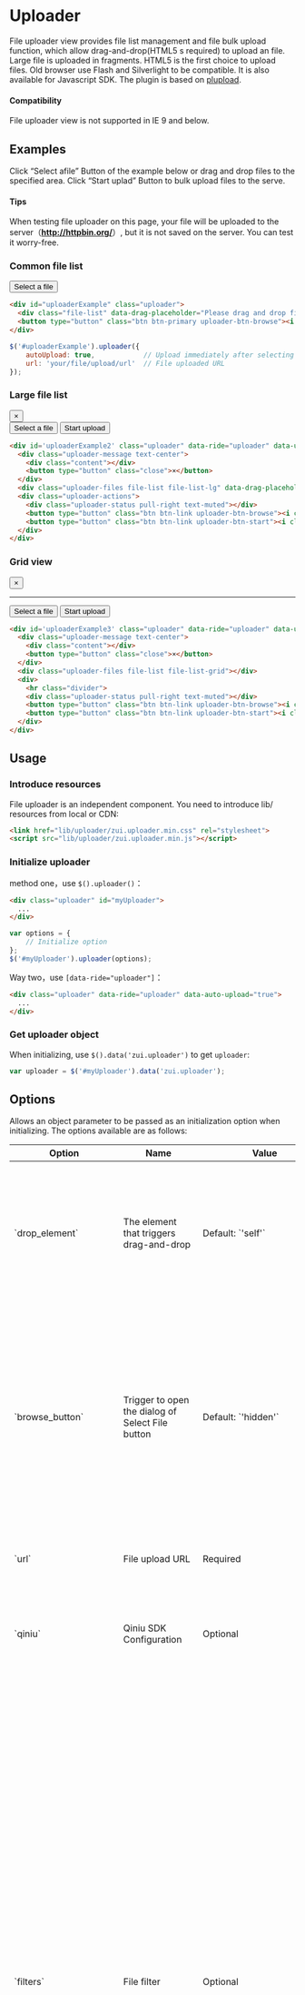# Uploader

File uploader view provides file list management and file bulk upload function, which allow drag-and-drop(HTML5 s required) to upload an file. Large file is uploaded in fragments. HTML5 is the first choice to upload files. Old browser use Flash and Silverlight to be compatible. It is also available for Javascript SDK. The plugin is based on <a href="http://www.plupload.com/" target="_blank">plupload</a>.

<div class="alert alert-warning">
  <h4>Compatibility</h4>
  <p>File uploader view is not supported in IE 9 and below.</p>
</div>

## Examples

Click “Select afile” Button of the example below or drag and drop files to the specified area. Click “Start uplad” Button to bulk upload files to the serve.

<div class="alert alert-primary">
  <h4>Tips</h4>
  <p>When testing file uploader on this page, your file will be uploaded to the server（<a target="_blank" class="alert-link text-hostname" href="http://httpbin.org/post"><strong>http://httpbin.org/</strong></a>）, but it is not saved on the server. You can test it worry-free.</p>
</div>


### Common file list

<div class="example">
  <div id="uploaderExample" class="uploader" data-auto-upload="true">
    <div class="uploader-files file-list" data-drag-placeholder="Please drag and drop files here"></div>
    <button type="button" class="btn btn-primary uploader-btn-browse"><i class="icon icon-cloud-upload"></i> Select a file</button>
  </div>
</div>

```html
<div id="uploaderExample" class="uploader">
  <div class="file-list" data-drag-placeholder="Please drag and drop files here"></div>
  <button type="button" class="btn btn-primary uploader-btn-browse"><i class="icon icon-cloud-upload"></i> Select a file</button>
</div>
```

```js
$('#uploaderExample').uploader({
    autoUpload: true,            // Upload immediately after selecting a file
    url: 'your/file/upload/url'  // File uploaded URL
});
```

### Large file list

<div class="example">
  <div id='uploaderExample2' class="uploader">
    <div class="uploader-message text-center">
      <div class="content"></div>
      <button type="button" class="close">×</button>
    </div>
    <div class="uploader-files file-list file-list-lg" data-drag-placeholder="Please drag and drop files here"></div>
    <div class="uploader-actions">
      <div class="uploader-status pull-right text-muted"></div>
      <button type="button" class="btn btn-link uploader-btn-browse"><i class="icon icon-plus"></i> Select a file</button>
      <button type="button" class="btn btn-link uploader-btn-start"><i class="icon icon-cloud-upload"></i> Start upload</button>
    </div>
  </div>
</div>

```html
<div id='uploaderExample2' class="uploader" data-ride="uploader" data-url="your/file/upload/url">
  <div class="uploader-message text-center">
    <div class="content"></div>
    <button type="button" class="close">×</button>
  </div>
  <div class="uploader-files file-list file-list-lg" data-drag-placeholder="Please drag and drop files here"></div>
  <div class="uploader-actions">
    <div class="uploader-status pull-right text-muted"></div>
    <button type="button" class="btn btn-link uploader-btn-browse"><i class="icon icon-plus"></i> Select a file</button>
    <button type="button" class="btn btn-link uploader-btn-start"><i class="icon icon-cloud-upload"></i> Start upload</button>
  </div>
</div>
```

### Grid view

<div class="example">
  <div id='uploaderExample3' class="uploader">
    <div class="uploader-message text-center">
      <div class="content"></div>
      <button type="button" class="close">×</button>
    </div>
    <div class="uploader-files file-list file-list-grid"></div>
    <div>
      <hr class="divider">
      <div class="uploader-status pull-right text-muted"></div>
      <button type="button" class="btn btn-link uploader-btn-browse"><i class="icon icon-plus"></i> Select a file</button>
      <button type="button" class="btn btn-link uploader-btn-start"><i class="icon icon-cloud-upload"></i> Start upload</button>
    </div>
  </div>
</div>

```html
<div id='uploaderExample3' class="uploader" data-ride="uploader" data-url="your/file/upload/url">
  <div class="uploader-message text-center">
    <div class="content"></div>
    <button type="button" class="close">×</button>
  </div>
  <div class="uploader-files file-list file-list-grid"></div>
  <div>
    <hr class="divider">
    <div class="uploader-status pull-right text-muted"></div>
    <button type="button" class="btn btn-link uploader-btn-browse"><i class="icon icon-plus"></i> Select a file</button>
    <button type="button" class="btn btn-link uploader-btn-start"><i class="icon icon-cloud-upload"></i> Start upload</button>
  </div>
</div>
```

## Usage

### Introduce resources

File uploader is an independent component. You need to introduce lib/ resources from local or CDN:

```html
<link href="lib/uploader/zui.uploader.min.css" rel="stylesheet">
<script src="lib/uploader/zui.uploader.min.js"></script>
```

### Initialize uploader

method one，use `$().uploader()`：

```html
<div class="uploader" id="myUploader">
  ...
</div>
```

```js
var options = {
    // Initialize option
};
$('#myUploader').uploader(options);
```

Way two，use `[data-ride="uploader"]`：

```html
<div class="uploader" data-ride="uploader" data-auto-upload="true">
  ...
</div>
```

### Get uploader object

When initializing, use `$().data('zui.uploader')` to get `uploader`:

```js
var uploader = $('#myUploader').data('zui.uploader');
```

## Options

Allows an object parameter to be passed as an initialization option when initializing. The options available are as follows:

<table class="table table-bordered">
  <thead>
    <tr>
      <th style="width: 100px">Option</th>
      <th style="width: 130px">Name</th>
      <th style="width: 110px">Value</th>
      <th>Description</th>
    </tr>
  </thead>
  <tbody>
    <tr>
      <td>`drop_element`</td>
      <td>The element that triggers drag-and-drop</td>
      <td>Default: `'self'`</td>
      <td>
        <p>All available values are as follows:</p>
        <ul>
          <li>`'self'`: Use uploader itself as trigger drag-and-drop;</li>
          <li>`'fileList'`: Use file list;</li>
          <li>jQuery Object;</li>
          <li>Use jQuery selector to specify the trigger element.</li>
        </ul>
      </td>
    </tr>
    <tr>
      <td>`browse_button`</td>
      <td>Trigger to open the dialog of Select File button</td>
      <td>Default: `'hidden'`</td>
      <td>
        <p>All available values are as follows:</p>
        <ul>
          <li>`null` or `'hidden'`: Button is not displayed, but '.uploader-btn-browse' class can still be used to mark the upload button;</li>
          <li>`'>.uploader-btn-browse'`: Search `.uploader-btn-browse` elements in `.uploader`;</li>
          <li>`'#uploaderBtn'`: Find elements with ID as `uploaderBtn`;</li>
        </ul>
      </td>
    </tr>
    <tr>
      <td>`url`</td>
      <td>File upload URL</td>
      <td>Required</td>
      <td>URL that is processed on the server-side, and can be used as a full address or relative address to the current page.</td>
    </tr>
    <tr>
      <td>`qiniu`</td>
      <td>Qiniu SDK Configuration</td>
      <td>Optional</td>
      <td>
        <p>If you want to use Qiniu SDK to upload files, configure this option. Otherwise, leave it blank. See instructions about Qiniu file uploader below.</p>
      </td>
    </tr>
    <tr>
      <td>`filters`</td>
      <td>File filter</td>
      <td>Optional</td>
      <td>
        <p>Used to filter the file type, file size, etc. This option is an object which contains one or all of the following attributes:</p>
        <ul>
          <li>`mime_types`: Used to set the type of files allowed to be uploaded. The value is an array of objects. Every object contains `title` and `extensions`;</li>
          <li>`max_file_size`：Maximum file size allowed for upload，E.g `1024`，Unit is byte（b），Also available as a string，Contains values or units，E.g `128kb`；</li>
          <li>`prevent_duplicates`: Whether to allow duplicated files to be selected. The default is `true` which means not allowed. If both file names and sizes are the same, they are considered duplicated;</li>
        </ul>
        <p>A complete example of this option is as follows:</p>
        <pre><code>{
    // Only allow uploading of images or icons（.ico）
    mime_types: [
        {title: 'image', extensions: 'jpg,gif,png'},
        {title: 'icon', extensions: 'ico'}
    ],
    // The maximum file size is 1MB
    max_file_size: '1mb',
    // Uploading duplicated files is not allowed
    prevent_duplicates: true
}</code></pre>
      </td>
    </tr>
    <tr>
      <td>`fileList`</td>
      <td>File list container element</td>
      <td>Default: `''`</td>
      <td>
        <p>Optional values include:</p>
        <ul>
          <li>`'large'`: Use large file list;</li>
          <li>`'grid'`: Use grid file list;</li>
          <li>`'>.file-list'`: Search `.file-list` class element in `.uploader` as a file list container;</li>
          <li>`'#myFileList'`: Search the element with an ID as `myFileList` as a file list container;</li>
          <li>`<div class="uploader-files file-list"></div>`: Use specified HTML to create a file list container element.</li>
        </ul>
      </td>
    </tr>
    <tr>
      <td>`fileTemplate`</td>
      <td>File display element template</td>
      <td>Default: `''`</td>
      <td>Use default template when set as null `<div class="file"><div class="file-progress-bar"></div><div class="file-wrapper"><div class="file-icon"><i class="icon icon-file-o"></i></div><div class="content"><div class="file-name"></div><div class="file-size small text-muted">0KB</div></div><div class="actions"><div class="file-status" data-toggle="tooltip"><i class="icon"></i> <span class="text"></span></div><a data-toggle="tooltip" class="btn btn-link btn-download-file" target="_blank"><i class="icon icon-download-alt"></i></a><button type="button" data-toggle="tooltip" class="btn btn-link btn-reset-file" title="Repeat"><i class="icon icon-repeat"></i></button><button type="button" data-toggle="tooltip" class="btn btn-link btn-rename-file" title="Rename"><i class="icon icon-pencil"></i></button><button type="button" data-toggle="tooltip" title="Remove" class="btn btn-link btn-delete-file"><i class="icon icon-trash text-danger"></i></button></div></div></div>`</td>
    </tr>
    <tr>
      <td>`fileFormater`</td>
      <td>File display element formatting function</td>
      <td>Function. Optional.</td>
      <td>
        <p>`function($file, file, status){}`</p>
        <p>The meaning of each parameter is as follows:</p>
        <ul>
          <li>`$file`: The element currently used to display the contents of the file(jQuery Object);</li>
          <li>`file`: File object currently used for display;</li>
          <li>`status`: Current file status;</li>
        </ul>
        <p>If you do not specify this option, default formatting function is used.</p>
      </td>
    </tr>
    <tr>
      <td>`fileIconCreator`</td>
      <td>File icon generator function</td>
      <td>Function. Optional.</td>
      <td>
        <p>`function(fileType, file, uploader){}`</p>
        <p>The meaning of each parameter is as follows:</p>
        <ul>
          <li>`fileType`: File type, e.g. `'image/gif'`;</li>
          <li>`file`: File object;</li>
          <li>`uploader`: Uploader Object;</li>
        </ul>
        <p>Return the file HTML content used to display the icon in this function. If you do not specify this option, the default icon generator function is used.</p>
      </td>
    </tr>
    <tr>
      <td>`staticFiles`</td>
      <td>Initial static file object array</td>
      <td>Array of objects</td>
      <td>
        <p>In this option, set the file upload control to initialize the static file entries displayed in the file list. The object array of the object array is as follows:</p>
        <pre><code>{
    id,              // Fileid
    name,            // File name, e.g. "myfile.gif"
    type,            // File type, e.g. "image/jpeg"
    size,            // File size, in byte. When client compression is enabled, this value may change.
    origSize,        // Original size of the file in byte
    lastModifiedDate // Last modified time of the file
}</code></pre>
      </td>
    </tr>
    <tr>
      <td>`rename`</td>
      <td>Whether to support file renaming</td>
      <td>Default: `true`</td>
      <td></td>
    </tr>
    <tr>
      <td>`renameExtension`</td>
      <td>Whether to allow file extensions to be renamed</td>
      <td>Default: `false`</td>
      <td></td>
    </tr>
    <tr>
      <td>`renameByClick`</td>
      <td>Whether rename the file name by clicking is enabled.</td>
      <td>Default: `true`</td>
      <td></td>
    </tr>
    <tr>
      <td>`autoUpload`</td>
      <td>Whether automatic file uploading is enabled.</td>
      <td>Default: `false`</td>
      <td></td>
    </tr>
    <tr>
      <td>`browseByClickList`</td>
      <td>Whether clicking on the file list to upload files is enabled.</td>
      <td>Default: `false`</td>
      <td>If set as `true`, click the file list to trigger the event of opening file selection dialog. Some events on the file entry may be ignored.</td>
    </tr>
    <tr>
      <td>`dropPlaceholder`</td>
      <td>Prompt text when drag-and-drop</td>
      <td>Default:`true`</td>
      <td>Set a string to specify the prompt text for drag-and-drop. If set as `true`, the default prompt text is displayed.</td>
    </tr>
    <tr>
      <td>`previewImageIcon`</td>
      <td>Use image preview as an icon</td>
      <td>Default: `true`</td>
      <td>If set as `true`, use a preview of the image instead of the file icon if the file type is image.</td>
    </tr>
    <tr>
      <td>`sendFileName`</td>
      <td>Send file name</td>
      <td>Default: `true`</td>
      <td>
        <p>The optional values are as follows:</p>
        <ul>
          <li>`true`: Use form `'name'` to send file name;</li>
          <li>`false`: Do not send file name;</li>
          <li>Specify a string as the form field name to send the file name.</li>
        </ul>
      </td>
    </tr>
    <tr>
      <td>`sendFileId`</td>
      <td>Send File ID</td>
      <td>The default is `true`</td>
      <td>
        <p>The optional values are as follows:</p>
        <ul>
          <li>`true`: Use form `'name'` to send file ID;</li>
          <li>`false`: Do not send files ID;</li>
          <li>Specify a string as a form field ID to send the file name.</li>
        </ul>
      </td>
    </tr>
    <tr>
      <td>`responseHandler`</td>
      <td>Server response processing</td>
      <td>`true`(default) or a function</td>
      <td>
        <p>When set as `true`, use the default server response handler(parse Json object and judge the upload result);</p>
        <p>When set as a callback function, `function(responseObject, file){}` parameters are defined as follows:</p>
        <ul>
          <li>`responseObject`: Server response data object;</li>
          <li>`file`: Currently uploaded file object.</li>
        </ul>
        <p>Any text content returned within this function will be taken as the error message and as failed uploading.</p>
      </td>
    </tr>
    <tr>
      <td>`limitFilesCount`</td>
      <td>Limit the number of file uploads</td>
      <td>`false`（default）Or number</td>
      <td></td>
    </tr>
    <tr>
      <td>`deleteConfirm`</td>
      <td>Remove the file for confirmation</td>
      <td>`false` (default) or a string</td>
      <td>
        <p>The optional values are as follows:</p>
        <ul>
          <li>`false`: No confirm;</li>
          <li>`true`: Confirm;</li>
          <li>Use a string as a message to confirm.</li>
        </ul>
      </td>
    </tr>
    <tr>
      <td>`autoResetFails`</td>
      <td>Whether to automatically reset files that failed to upload</td>
      <td>`false`(default)</td>
      <td>
        <p>The optional values are as follows:</p>
        <ul>
          <li>`false`: Files that failed to upload are not reset;</li>
          <li>`true`: Files that failed to upload are not reset;</li>
        </ul>
      </td>
    </tr>
    <tr>
      <td>`removeUploaded`</td>
      <td>Remove uploaded files</td>
      <td>`false`(default) or `true`</td>
      <td></td>
    </tr>
    <tr>
      <td>`statusCreator`</td>
      <td>Status creator</td>
      <td>Function. Optional.</td>
      <td>
        <p>`function(total, state, uploader){}`</p>
        <p>The meaning of each parameter is as follows:</p>
        <ul>
          <li>`total`: Current file queue progress object;</li>
          <li>`state`: Current file queue status;</li>
          <li>`uploader`: current uploader object;</li>
        </ul>
      </td>
    </tr>
    <tr>
      <td>`previewImageSize`</td>
      <td>Preview size of images</td>
      <td>`{width, height}`</td>
      <td>Default: `{width: 200, height: 200}`</td>
    </tr>
    <tr>
      <td>`uploadedMessage`</td>
      <td>Display successfully upload  message</td>
      <td>Default: `true`</td>
      <td>
        <p>All available values are as follows:</p>
        <ul>
          <li>`true`: Use the default prompt message;</li>
          <li>`false`: Do not display a prompt message;</li>
          <li>Specify a string to format the prompt message, e.g. `uploaded {uploaded} files, {failed} files failed to upload;</li>
         <li>Specify a function to return a formatted prompt message. The function is defined as `function(result){}`. Its `result` parameter is `{uploaded, failed}` which contains the number of successful uploads and the number of failures.</li>
        </ul>
      </td>
    </tr>
    <tr>
      <td>`deleteActionOnDone`</td>
      <td>Whether the deletion of uploaded files is enabled.</td>
      <td>Default: `false`</td>
      <td>
        <p>All available values are as follows:</p>
        <ul>
          <li>`false`: It is not allowed to delete uploaded files from the file list;</li>
          <li>
            <p>Specify a function to decide whether to delete a file. The function is defined as `function(file, doRemoveFile){}`. Return `true` in this function to confirm the deletion of the file. The function parameters are defined as follows:</p>
            <ul>
              <li>`file`: The file to be deleted;</li>
              <li>`doRemoveFile`: A callback function object. Call this function and it will delete it directly.</li>
            </ul>
            <p>If you want to delete a file after the file is uploaded, delete the file on the server first. You can use this callback function to make a request to the server, then remove it from the file list in the file upload view.</p>
          </li>
        </ul>
      </td>
    </tr>
    <tr>
      <td>`renameActionOnDone`</td>
      <td>Whether to allow renaming of uploaded files</td>
      <td>Default: `false`</td>
      <td>
        <p>All available values are as follows:</p>
        <ul>
          <li>`false`: Renaming uploaded file is not allowed;</li>
          <li>
            <p>Specify a function to decide whether to rename the file. The function is defined as `function(file, filename, doRenameFile){}`. Return `true` in this function to confirm the renamed file. The function parameters are defined as follows:</p>
            <ul>
              <li>`file`: The file object to be renamed;</li>
              <li>`filename`: New file name;</li>
              <li>`doRenameFile`: A callback function object. Calling this function will rename it directly.</li>
            </ul>
            <p>If you want to rename a file after the file is uploaded, you need to rename the file on the server first. You can use this callback function to make a request to the server, then change the file name in the file list.</p>
          </li>
        </ul>
      </td>
    </tr>
    <tr>
      <td>`headers`</td>
      <td>Custom header information</td>
      <td>Default: `{}`</td>
      <td>Define the header information uploaded to the server using the attributes and values in an object as key-value pairs. Upload method in HTML 4 does not support custom header information.</td>
    </tr>
    <tr>
      <td>`multipart`</td>
      <td>Use `multipart/form-data`</td>
      <td>Default: `true`</td>
      <td>If `true`, upload the file as `multipart/form-data` to the server. If `false`, use binary form to upload files. Uploading a file in binary form may be problematic, so `multipart/form-data` form is recommended.</td>
    </tr>
    <tr>
      <td>`multipart_params`</td>
      <td>Additional parameters of multipart</td>
      <td>Function or object. Default: `{}`</td>
      <td>
        <p>Parameters attached to the request when the form is submitted. If it is a php sever, use `$_POST` to get these parameters, e.g.:</p>
        <pre><code>{
    foo: 'foo',
    bar: ['bar1', 'bar2'],
    test: {
        attr1: 'attr1 value'
    }
}</code></pre>
        <p>It is called before the file is submitted when set as a callback function. The returned value is used as an additional parameter to be submitted to the server. The callback function contains a parameter which is the file oject submitted.</p>
        <pre><code>function(file, params) {
    return {filename: file.name, extension: file.ext};
}</code></pre>
        <p>The callback function parameters are defined as follows:</p>
        <ul>
          <li><code>file</code>: The file object ready to be uploaded;</li>
          <li><code>params</code>: Default parameter object. You can modify this object and return it as a new parameter object.</li>
        </ul>
      </td>
    </tr>
    <tr>
      <td>`max_retries`</td>
      <td>Maximum number of attempts</td>
      <td>Default: `3`</td>
      <td>Maximum number of attempts failed to upload. If `0`, do not try again.</td>
    </tr>
    <tr>
      <td>`chunk_size`</td>
      <td>Chunk upload size</td>
      <td>Default: `1mb`</td>
      <td>If this value is a number, the default unit is byte. If `0`, chunk upload is not enabled.</td>
    </tr>
    <tr>
      <td>`resize`</td>
      <td>Image resize settings</td>
      <td>Default: `{}`</td>
      <td>
        <p>Use an object to set if the image is modified before uploaded. The object contains one or all of the following attributes:</p>
        <ul>
          <li>`width`: Image compressed width. If you do not specify this property, the original width of the image is used;</li>
          <li>`height`: The height of the image after compression. If you do not specify this property, the original height of the image is used;</li>
          <li>`crop`: Whether to crop the image；</li>
          <li>`quality`: Image compression quality with value `0~100`. The larger the value is, the higher quality the image is. The smaller the compression ratio is, the larger the file size is. The default is `90`, and only `.jpg` is valid;</li>
          <li>`preserve_headers`: Whether to retain the metadata of the image. If the default is `true`, it is reserved. If `false`, not reserved.</li>
        </ul>
        <p>A complete example of this option is as follows:</p>
        <pre><code>{
    width: 128,
    height: 128,
    crop: true,
    quuality: 90,
    preserve_headers: false
}</code></pre>
      </td>
    </tr>
    <tr>
      <td>`multi_selection`</td>
      <td>Whether multiple files are allowed to be selected</td>
      <td>Default: `true`</td>
    </tr>
    <tr>
      <td>`unique_names`</td>
      <td>Assign a unique file name to the file</td>
      <td>Default: `false`</td>
      <td>If `true`, generate a unique filename for each file uploaded and submit it to the server as an additional parameter.</td>
    </tr>
    <tr>
      <td>`runtimes`</td>
      <td>File upload method</td>
      <td>Default: `html5,flash,silverlight,html4`</td>
      <td>This parameter is automatically configured by default based on browsers.</td>
    </tr>
    <tr>
      <td>`file_data_name`</td>
      <td>The name of the file field in the form</td>
      <td>Default: `'file'`</td>
      <td>If `'file'`, use `$_FILES['file']` on the server to get uploaded file information.</td>
    </tr>
    <tr>
      <td>`flash_swf_url`</td>
      <td>Uploaded component address of Flash</td>
      <td>Default: `lib/uploader/Moxie.swf`</td>
      <td>Please ensure that this file can be accessed from this address on the file upload page.</td>
    </tr>
    <tr>
      <td>`silverlight_xap_url`</td>
      <td>Uploaded component address of Silverlight</td>
      <td>Default: `lib/uploader/Moxie.xap`</td>
      <td>Please ensure that this file can be accessed from this address on the file upload page.</td>
    </tr>
    <tr>
      <td>`lang`</td>
      <td>Language on the interface</td>
      <td>Default: `''`</td>
      <td>
        <p>Set to null by default and will get language settings from `<html lang="">` of the browser. You can also manually set it as the following options:</p>
        <ul>
          <li>`'zh_cn'`: Simplified Chinese;</li>
          <li>`'zh_tw'`: Traditional Chinese;</li>
          <li>`'en'`': English;</li>
          <li>`{...}`: Use an object to customize the language. Custom language objects should refer to built-in language objects `$.zui.Uploader.LANG`.</li>
        </ul>
      </td>
    </tr>
  </tbody>
</table>

## Objects and properties

### File queue and file status

`$.zui.Uploader.STATUS` object provides preset properties to represent the status of the file queue and file.

<table class="table table-bordered">
  <thead>
    <tr>
      <th>Status</th>
      <th>Value</th>
      <th>Description</th>
    </tr>
  </thead>
  <tbody>
    <tr>
      <td>`STOPPED`</td>
      <td>`1`</td>
      <td>File queue has not started uploading yet, or the uploading has been paused or been completed.</td>
    </tr>
    <tr>
      <td>`STARTED`</td>
      <td>`2`</td>
      <td>File queue is being uploaded.</td>
    </tr>
    <tr>
      <td>`QUEUED`</td>
      <td>`1`</td>
      <td>The file has been added to the queue for uploading.</td>
    </tr>
    <tr>
      <td>`UPLOADING`</td>
      <td>`2`</td>
      <td>File is being uploaded.</td>
    </tr>
    <tr>
      <td>`FAILED`</td>
      <td>`4`</td>
      <td>File uploading failed.</td>
    </tr>
    <tr>
      <td>`DONE`</td>
      <td>`5`</td>
      <td>The file has been uploaded to the server.</td>
    </tr>
  </tbody>
</table>

### File object properties and methods

File object information is given in many callback functions.

<table class="table table-bordered">
  <thead>
    <tr>
      <th>Attributes/Method</th>
      <th>Description</th>
    </tr>
  </thead>
  <tbody>
    <tr>
      <td>`id`</td>
      <td>File ID</td>
    </tr>
    <tr>
      <td>`name`</td>
      <td>File name, e.g. `'myFile.jpg'`</td>
    </tr>
    <tr>
      <td>`type`</td>
      <td>File type, e.g. `'image/jpeg'`</td>
    </tr>
    <tr>
      <td>`ext`</td>
      <td>File extension, e.g. `'.gif'`</td>
    </tr>
    <tr>
      <td>`isImage`</td>
      <td>Whether the file is an image</td>
    </tr>
    <tr>
      <td>`previewImage`</td>
      <td>Preview image address</td>
    </tr>
    <tr>
      <td>`size`</td>
      <td>File size. Its unit is byte(b).</td>
    </tr>
    <tr>
      <td>`origSize`</td>
      <td>Original size of the file. Its unit is byte(b).</td>
    </tr>
    <tr>
      <td>`loaded`</td>
      <td>The size of the file uploaded. Its unit is byte(b).</td>
    </tr>
    <tr>
      <td>`percent`</td>
      <td>The percentage of the file uploaded, e.g. `50` means that 60% of the file has been uploaded.</td>
    </tr>
    <tr>
      <td>`status`</td>
      <td>File status. It is an attribute value of `$.zui.Uploader.STATUS`.</td>
    </tr>
    <tr>
      <td>`lastModifiedDate`</td>
      <td>When the file was last modified</td>
    </tr>
    <tr>
      <td>`getNative()`</td>
      <td>Get native file objects</td>
    </tr>
    <tr>
      <td>`destroy()`</td>
      <td>Destroy file object</td>
    </tr>
  </tbody>
</table>

There is no guarantee that all of the above attributes will be included in the file object at any time.

### Progress information of file upload queue

File upload queue progress information is an object, containsing the following attributes:

<table class="table table-bordered">
  <thead>
    <tr>
      <th>Attribute</th>
      <td>Description</td>
    </tr>
  </thead>
  <tbody>
    <tr>
      <td>`size`</td>
      <td>The total size of all files in the upload queue. Its unit is byte(b).</td>
    </tr>
    <tr>
      <td>`loaded`</td>
      <td>The total size of uploaded files in the upload queue. Its unit is byte(b).</td>
    </tr>
    <tr>
      <td>`uploaded`</td>
      <td>Number of uploaded files in the upload queue</td>
    </tr>
    <tr>
      <td>`failed`</td>
      <td>Number of files failed to be uploaded in the upload queue</td>
    </tr>
    <tr>
      <td>`queued`</td>
      <td>Number of files waiting to be uploaded or being uploaded in the upload queue</td>
    </tr>
    <tr>
      <td>`percent`</td>
      <td>The percentage of the files in the upload queue that has been uploaded. Its range is `0~100`. If `50`, it means that `50%` of the files has been uploaded.</td>
    </tr>
    <tr>
      <td>`bytesPerSec`</td>
      <td>Upload speed. Its unit is byte/second, which is `b/s`.</td>
    </tr>
  </tbody>
</table>

### Error code properties

These properties are in `$.zui.Uploader.ERRORS` object.

<table class="table table-bordered">
  <thead>
    <tr>
      <th>Attribute</th>
      <th>Value</th>
      <th>Description</th>
    </tr>
  </thead>
  <tbody>
    <tr>
      <td>`GENERIC_ERROR`</td>
      <td>`-100`</td>
      <td>General error</td>
    </tr>
    <tr>
      <td>`HTTP_ERROR`</td>
      <td>`-200`</td>
      <td>HTTP Network Error</td>
    </tr>
    <tr>
      <td>`IO_ERROR`</td>
      <td>`-300`</td>
      <td>File read and write error. For example, the selected file cannot be read.</td>
    </tr>
    <tr>
      <td>`SECURITY_ERROR`</td>
      <td>`-400`</td>
      <td>Security error</td>
    </tr>
    <tr>
      <td>`INIT_ERROR`</td>
      <td>`-500`</td>
      <td>An error occurred during initialization.</td>
    </tr>
    <tr>
      <td>`FILE_SIZE_ERROR`</td>
      <td>`-600`</td>
      <td>File size does not meet the requirements.</td>
    </tr>
    <tr>
      <td>`FILE_EXTENSION_ERROR`</td>
      <td>`-601`</td>
      <td>File type does not meet the requirements.</td>
    </tr>
    <tr>
      <td>`FILE_DUPLICATE_ERROR`</td>
      <td>`-602`</td>
      <td>Duplicate file selected</td>
    </tr>
    <tr>
      <td>`IMAGE_FORMAT_ERROR`</td>
      <td>`-700`</td>
      <td>Image format error</td>
    </tr>
    <tr>
      <td>`IMAGE_MEMORY_ERROR`</td>
      <td>`-701`</td>
      <td>Memory error</td>
    </tr>
    <tr>
      <td>`IMAGE_DIMENSIONS_ERROR`</td>
      <td>`-702`</td>
      <td>Image file size is beyond the range that can be processed.</td>
    </tr>
  </tbody>
</table>

## Methods

Instance of upload has the following methods:

### <span class="code text-danger">showMessage(message, type, time)</span>

Display a message on the file uploading area. The method parameters are defined as follows:

* `message`: Message text to display;
* `type`: Message type. Its values include `'danger'`(Danger message, default), `'warning'`(caveat), `'info'`(general),`'success'`(success message).

To enable the display of message, you must provide `.uploader-message` element in `.upload`.

```html
<div class="uploader">
  <div class="uploader-message text-center">
    <div class="content"></div>
    <button type="button" class="close">×</button>
  </div>
</div>
```

### <span class="code text-danger">hideMessage()</span>

Hide messages on the interface.

### <span class="code text-danger">start()</span>

Start uploading files in the queue.

### <span class="code text-danger">stop()</span>

Stop uploading files in the queue.

### <span class="code text-danger">getState()</span>

Get the code of upload queue status. Status code is the attribute value of `$.zui.Uploader.STATUS`. Possible values include `$.zui.Uploader.STATUS.STARTED` and `$.zui.Uploader.STATUS.STOPPED`.

### <span class="code text-danger">isStarted()</span>

Check if the files in the queue are being uploaded. If `true`, it means that uploading has started. If`false`, it means that the file is not being uploaded.

### <span class="code text-danger">isStopped()</span>

Check if the files in the queue have been stopped uploading. If `true`, it means that the upload has not started yet, or the upload has been paused or completed. If`false`, it means that the file is being uploaded.

### <span class="code text-danger">getFiles()</span>

Get the files in the upload queue. Returns the result as an array of file objects.

### <span class="code text-danger">getTotal()</span>

Get file upload queue progress information. See [Objects and properties →Progress information of file upload queue P]。

### <span class="code text-danger">disableBrowse(disable)</span>

Set the disabled state of the Select File button. The parameters are defined as follows:

* `disable`: If `true`, set the Select File button as disabled. If `false`, cancel the disabled state of the Select File button.

### <span class="code text-danger">getFile(id)</span>

Get the file object via the file ID. The parameters are defined as follows:

* `id`: Unique ID of the file object.

### <span class="code text-danger">showFile(file)</span>

Display files on file list. If there is a file with the same ID on the file list, update it. Otherwise, add a new item to the file list. The parameters are defined as follows:

* `file`: File object to be displayed, or as an array of multiple file objects to be displayed.

### <span class="code text-danger">removeFile(file)</span>

Remove files from the file queue. The parameters are defined as follows:

* `file`: File object to be removed.

### <span class="code text-danger">destroy()</span>

Destroy `uploader` instance.

### <span class="code text-danger">showStatus()</span>

Refresh upload status. `.uploader-message` element is required.

### Call method

Start the upload method by calling `start()`. For example:

```js
// 1. Obtain uploader instance object
var uploader = $('#myUploader').data('zui.uploader');

// 2. Transfer start method
uploader.start();
```

## Events

### <span class="code text-danger">onInit</span>

Triggered when initialization is complete. The callback function is:

* `function()`

### <span class="code text-danger">onFilesAdded</span>

Triggered when a file is added to the upload queue. The callback function is:

* `function(files)`

The callback function parameters are defined as follows:

* `files`: An array of file objects added to the upload queue.

### <span class="code text-danger">onUploadProgress</span>

Triggered when the file upload progress changes. This callback function will be triggered repeatedly during file loading. The callback function is:

* `function(file)`

The callback function parameters are defined as follows:

* `file`: File object, the upload progress of which has changed.

### <span class="code text-danger">onFileUploaded</span>

Triggered when a file in the queue is uploaded. The callback function is:

* `function(file, responseObject)`

The callback function parameters are defined as follows：

* `file`: File object, the upload progress of which has changed;
* `responseObject`: Information object returned by the server, and contains the following attributes:
  - `response`: Text information returned by the server;
  - `responseHeaders`: Header information returned by the server;
  - `status`: HTTP status code, e.g. `200`.

### <span class="code text-danger">onUploadComplete</span>

Triggered when all files in the queue have been uploaded. The callback function is:

* `function(files)`

The callback function parameters are defined as follows:

* `files`: File object array that are uploaded.

### <span class="code text-danger">onFilesRemoved</span>

Triggered when the file is removed from the upload queue. The callback function is:

* `function(files)`

The callback function parameters are defined as follows:

* `files`: Array of file objects removed.

### <span class="code text-danger">onChunkUploaded</span>

Chunk upload option is enabled, then it is triggered when each file fragment is uploaded. The callback function is:

* `function(file, responseObject)`

The callback function parameters are defined as follows:

* `file`: File object, the upload progress of which has changed;
* `responseObject`: Information object returned by the server, and contains the following properties:
  - `offset`: The offset of the file fragment being uploaded in the total file size;
  - `response`: Text information returned by the server;
  - `responseHeaders`: Header information returned by the server:;
  - `status`: HTTP status code, e.g. `200`;
  - `total`: The total size of the file, and its unit is byte(b).

### <span class="code text-danger">onUploadFile</span>

Triggered when a file in the queue starts uploading. The callback function is:

* `function(file)`

The callback function parameters are defined as follows:

* `file`: File object that starts uploading.

### <span class="code text-danger">onBeforeUpload</span>

Triggered before a file in the queue starts uploading. The callback function is:

* `function(file)`

The callback function parameters are defined as follows:

* `file`: File object that starts uploading.

### <span class="code text-danger">onStateChanged</span>

Triggered when the file queue status changes. The callback function is:

* `function(state)`

The callback function parameters are defined as follows:

* `state`: File queue status and its values include `$.zui.Uploader.STATUS.STARTED` and `$.zui.Uploader.STATUS.STOPPED`.

### <span class="code text-danger">onQueueChanged</span>

Triggered when the file upload queue changes. The callback function is:

* `function()`

### <span class="code text-danger">onError</span>

Triggered when an error occurs. The callback function is:

* `function(error)`

The callback function parameters are defined as follows:

* `error`: Error message object, and contains the following properties:
  - `code`：Error code. Refer to error code attribute description;
  - `message`: Error message text;
  - `file`: Error related file object.

### Binding events

Method 1: Use jQuery `$().on(event, callback)`:

```js
$('#myUploader').uploader().on('onUploadFile', function(file) {
    console.log('Uploaded.', file);
});
```

Method 2: Bind as an option at initialization:

```js
$('#myUploader').uploader({
    url: '...',
    // ...,
    onUploadFile: function(file) {
       console.log('Uploaded.', file);
    }
});
```

### Access uploader objects in the event

`this` variables of all event callback functions are current `uploader` instance object.

## Static file

Used `staticFiles` option to specify an array of file objects when initializing pairs, which display the existing file in the file list on the server.

<div class="example">
  <div id="uploaderStaticFilesExample" class="uploader file-drag-area uploader-rename uploader-custom" data-drop-placeholder="Drag and drop files to here。">
    <div class="uploader-message text-center">
      <div class="content"></div>
      <button type="button" class="close">×</button>
    </div>
    <div class="uploader-files file-list file-list-lg file-rename-by-click" data-drag-placeholder="Please drag and drop files here"></div>
    <div class="uploader-actions">
      <div class="uploader-status pull-right text-muted"></div>
      <button type="button" class="btn btn-link uploader-btn-browse"><i class="icon icon-plus"></i> Select File</button>
      <button type="button" class="btn btn-link uploader-btn-start"><i class="icon icon-cloud-upload"></i> Start upload</button>
    </div>
  <div class="uploader-btn-browse uploader-btn-hidden" style="z-index: 1;"></div><div id="html5_1c2e40kps1grtfnu12e91e0r1nb77_container" class="moxie-shim moxie-shim-html5" style="position: absolute; top: -1px; left: -1px; width: 1px; height: 1px; overflow: hidden; z-index: 0;"><input id="html5_1c2e40kps1grtfnu12e91e0r1nb77" type="file" style="font-size: 999px; opacity: 0; position: absolute; top: 0px; left: 0px; width: 100%; height: 100%;" multiple="" accept=""></div></div>
</div>

```js
$('#uploaderStaticFilesExample').uploader({
      chunk_size: '50kb',
      url: 'http://your/post/url',
      deleteActionOnDone: function(file, doRemoveFile) {
          doRemoveFile();
      },
      staticFiles: [
          {name: 'zui.js', size: 216159, url: 'http://openzui.com'},
          {name: 'zui.css', size: 106091}
      ]
  });
```

## Customize UI

File upload view provides customization mechanism. You can customize the UI for your own file uploader.

### HTML structure

Some specific classes are defined in the file upload view to make your UI takes effect. Usually the HTML Structure of the file upload view is as follows:

```html
<div class="uploader">
  <div class="uploader-message">
    <div class="content"></div>
    <button type="button" class="close">×</button>
  </div>
  <div class="uploader-files file-list" data-drag-placeholder="Please drag and drop files here"></div>
  <div class="uploader-actions">
    <div class="uploader-status pull-right text-muted"></div>
    <button type="button" class="btn btn-link uploader-btn-browse"><i class="icon icon-plus"></i> Select File</button>
    <button type="button" class="btn btn-link uploader-btn-start"><i class="icon icon-cloud-upload"></i> Start upload</button>
  </div>
</div>
```

Special class description:

<table class="table table-bordered">
  <thead>
    <tr>
      <th style="width: 160px">Special class</th>
      <th>Description</th>
    </tr>
  </thead>
  <tbody>
    <tr>
      <td>`.uploader`</td>
      <td>Top container for file uploaded. You can use `[data-*=*]` on this element to set initialization options and `[data-ride="uploader"]` to enable automatic initialization when file loading is completed.</td>
    </tr>
    <tr>
      <td>`.uploader-files`</td>
      <td>
        <p>File list. You can also use one of the following classes below:</p>
        <ul>
          <li>`.file-list`: Use the default file list appearance;</li>
          <li>`.file-list.file-list-lg`: Use a large file list appearance;</li>
          <li>`.file-list.file-list-grid`: Use grid file list appearance.</li>
        </ul>
        <p>Use `[data-drag-placeholder=""]` to set the default prompt text for the file upload list.</p>
      </td>
    </tr>
    <tr>
      <td>`.uploader-message`</td>
      <td>
        <p>Used to display messages in the interaction process in this element. You can also place a `.close` in `.uploader-message` to specify a button to close this message and use `.content` to specify the elements of the message text to be displayed. A complete example is as follows:</p>
        <pre><code>&lt;div class=&quot;uploader-message&quot;&gt;
  &lt;div class=&quot;content&quot;&gt;&lt;/div&gt;
  &lt;button type=&quot;button&quot; class=&quot;close&quot;&gt;&times;&lt;/button&gt;
&lt;/div&gt;</code></pre>
      </td>
    </tr>
    <tr>
      <td>`.uploader-actions`</td>
      <td>Button for placing file upload actions.</td>
    </tr>
    <tr>
      <td>`.uploader-btn-browse`</td>
      <td>Usually used to mark a button. Click this button to open the file dialog.</td>
    </tr>
    <tr>
      <td>`.uploader-btn-start`</td>
      <td>Usually used to mark a button. Click this button to start (or recover) uploading files from the file queue to the server.</td>
    </tr>
    <tr>
      <td>`.uploader-btn-stop`</td>
      <td>Usually used to mark a button. Click this button to pause the uploading files from the file queue to the server.</td>
    </tr>
    <tr>
      <td>`.uploader-status`</td>
      <td>Used to display file upload status information in this element, including file upload progress, real-time speed or number of files, etc.</td>
    </tr>
  </tbody>
</table>

### Custom file element template

The file element template determines how a file is displayed on the file list. The default template is:

```html
<div class="file">
  <div class="file-progress-bar"></div>
  <div class="file-wrapper">
    <div class="file-icon"><i class="icon icon-file-o"></i></div>
    <div class="content">
      <div class="file-name"></div>
      <div class="file-size small text-muted">0KB</div>
    </div>
    <div class="actions">
      <div class="file-status" data-toggle="tooltip"><i class="icon"></i> <span class="text"></span></div>
      <a data-toggle="tooltip" class="btn btn-link btn-download-file" target="_blank"><i class="icon icon-download-alt"></i></a>
      <button type="button" data-toggle="tooltip" class="btn btn-link btn-reset-file" title="Repeat"><i class="icon icon-repeat"></i></button>
      <button type="button" data-toggle="tooltip" class="btn btn-link btn-rename-file" title="Rename"><i class="icon icon-pencil"></i></button>
      <button type="button" data-toggle="tooltip" title="Remove" class="btn btn-link btn-delete-file"><i class="icon icon-trash text-danger"></i></button>
    </div>
  </div>
</div>
```

There are two ways to set file element templates. One is o use the initialization option `fileTemplate`:

```js
$('#myUploader').uploader({
    url: '...',
    // ...
    fileTemplate: "..." // Set file template string
});
```

The other is to use `.template` in `.uploader-files` to mark an element as a file template:

```html
<div id='uploaderExample2' class="uploader" data-ride="uploader" data-url="your/file/upload/url" data-auto-upload="true">
  <div class="uploader-files file-list" data-drag-placeholder="Please drag and drop files here">
    <div class="file template">
      <!-- File template element internal content -->
    </div>
  </div>
</div>
```

Special classes that can be used in the file element template as follows:

<table class="table table-bordered">
  <thead>
    <tr>
      <th>Class</th>
      <th>Description</th>
    </tr>
  </thead>
  <tbody>
    <tr>
      <td>`.file`</td>
      <td>File element container class</td>
    </tr>
    <tr>
      <td>`.file-progress-bar`</td>
      <td>File upload progress bar</td>
    </tr>
    <tr>
      <td>`.file-icon`</td>
      <td>Used to display file icons</td>
    </tr>
    <tr>
      <td>`.file-name`</td>
      <td>Used to display the file name</td>
    </tr>
    <tr>
      <td>`.file-size`</td>
      <td>Used to display file size</td>
    </tr>
    <tr>
      <td>`.file-status`</td>
      <td>Used to display file status information</td>
    </tr>
    <tr>
      <td>`.btn-download-file`</td>
      <td>User clicks on this element to trigger a file downloading</td>
    </tr>
    <tr>
      <td>`.btn-reset-file`</td>
      <td>User clicks on this element to trigger a re-uploading</td>
    </tr>
    <tr>
      <td>`.btn-rename-file`</td>
      <td>User clicks on this element to trigger a file renaming</td>
    </tr>
    <tr>
      <td>`.btn-delete-file`</td>
      <td>User clicks on this element to trigger a file removal</td>
    </tr>
  </tbody>
</table>

Special classes that is not defined (`.file` Except for classes) can also be used in the file template. Use initialization options `fileFormater` to specify a callback function to format file elements. The callback function is defined as:

* `function($file, file, status)`

The parameters are defined as follows:

* `$file`: The file element to be formatted;
* `file`: The file object;
* `status`: Current file status.

`this` variable of the callback function is the current `uploader` instance.

Simple callback function example:

```js
$('#myUploader').uploader({
    url: '...',
    // ...
    fileFormater: function($file, file, status) {
        $file.find('.file-name').text(file.name);
        // ...
    }
});
```

### Custom file icons

Different file icons are displayed by default for different file types. You can also initialize it in `fileIconCreator` to specify a callback function to return the HTML source code of the icon. The callback function is defined as:

* `function(fileType, file, uploader)`

The callback function parameters are defined as follows:

* `fileType`: file type, e.g. `'image/jpeg'`;
* `file`: File object;
* `uploader`: uploader instance object.

Example:

```js
$('#myUploader').uploader({
    url: '...',
    // ...
    fileIconCreator: function(fileType, file, uploader) {
        if(fileType.indexOf('image') === 0) {
            // If the file is an image, return the image icon.
            return '<i class="icon icon-file-image"></i>';
        } else {
            // Handling other non-image files
        }
    }
})
```

### Custom example

Here is an example of using a table to display a list of files.

<example>
  <div id="tableUploader" class="uploader">
    <div class="uploader-message text-center">
      <div class="content"></div>
      <button type="button" class="close">×</button>
    </div>
    <table class="table table-bordered">
      <thead>
        <tr>
          <th colspan="2">File name</th>
          <th style="width: 100px">Size</th>
          <th style="width: 160px; text-align: center;">Status/Action</th>
        </tr>
      </thead>
      <tbody class="uploader-files">
        <tr class="file template">
          <td style="width: 38px; padding: 3px"><div class="file-icon"></div></td>
          <td style="padding: 0">
            <div style="position: relative; padding: 8px;">
              <strong class="file-name"></strong>
              <div class="file-progress-bar"></div>
            </div>
          </td>
          <td><span class="file-size text-muted"></span></td>
          <td class="actions text-right" style="padding: 0 4px;">
            <div class="file-status" data-toggle="tooltip" style="margin: 8px;"><i class="icon"></i> <span class="text"></span></div>
            <a data-toggle="tooltip" class="btn btn-link btn-download-file" target="_blank"><i class="icon icon-download-alt"></i></a>
            <button type="button" data-toggle="tooltip" class="btn btn-link btn-reset-file" title="Repeat"><i class="icon icon-repeat"></i></button>
            <button type="button" data-toggle="tooltip" class="btn btn-link btn-rename-file" title="Rename"><i class="icon icon-pencil"></i></button>
            <button type="button" data-toggle="tooltip" title="Remove" class="btn btn-link btn-delete-file"><i class="icon icon-trash text-danger"></i></button>
          </td>
        </tr>
      </tbody>
      <tfoot>
        <tr>
          <td colspan="4" style="padding: 4px 0">
            <div style="position: relative;">
              <div class="uploader-status pull-right text-muted" style="margin-top: 5px;"></div>
              <button type="button" class="btn btn-link uploader-btn-browse"><i class="icon icon-plus"></i> Select a document</button>
              <button type="button" class="btn btn-link uploader-btn-start"><i class="icon icon-cloud-upload"></i> Start upload</button>
            </div>
          </td>
        </tr>
      </tfoot>
    </table>
  </div>
</example>

```html
<div id="tableUploader" class="uploader">
  <div class="uploader-message text-center">
    <div class="content"></div>
    <button type="button" class="close">×</button>
  </div>
  <table class="table table-bordered">
    <thead>
      <tr>
        <th colspan="2">File name</th>
        <th style="width: 100px">Size</th>
        <th style="width: 160px; text-align: center;">Status/Action</th>
      </tr>
    </thead>
    <tbody class="uploader-files">
      <tr class="file template">
        <td style="width: 38px; padding: 3px"><div class="file-icon"></div></td>
        <td style="padding: 0">
          <div style="position: relative; padding: 8px;">
            <strong class="file-name"></strong>
            <div class="file-progress-bar"></div>
          </div>
        </td>
        <td><span class="file-size text-muted"></span></td>
        <td class="actions text-right" style="padding: 0 4px;">
          <div class="file-status" data-toggle="tooltip" style="margin: 8px;"><i class="icon"></i> <span class="text"></span></div>
          <a data-toggle="tooltip" class="btn btn-link btn-download-file" target="_blank"><i class="icon icon-download-alt"></i></a>
          <button type="button" data-toggle="tooltip" class="btn btn-link btn-reset-file" title="Repeat"><i class="icon icon-repeat"></i></button>
          <button type="button" data-toggle="tooltip" class="btn btn-link btn-rename-file" title="Rename"><i class="icon icon-pencil"></i></button>
          <button type="button" data-toggle="tooltip" title="Remove" class="btn btn-link btn-delete-file"><i class="icon icon-trash text-danger"></i></button>
        </td>
      </tr>
    </tbody>
    <tfoot>
      <tr>
        <td colspan="4" style="padding: 4px 0">
          <div style="position: relative;">
            <div class="uploader-status pull-right text-muted" style="margin-top: 5px;"></div>
            <button type="button" class="btn btn-link uploader-btn-browse"><i class="icon icon-plus"></i> Select File</button>
            <button type="button" class="btn btn-link uploader-btn-start"><i class="icon icon-cloud-upload"></i> Start upload</button>
          </div>
        </td>
      </tr>
    </tfoot>
  </table>
</div>
```

```js
$('#tableUploader').uploader({
    url: 'url/for/upload/file'
});
```

## Processing server results

### Default processing

If the HTTP request status of the uploaded file on the server is `200`, it is considered as a successful uploading. Otherwise it is failed. If you need to return a more detailed error message, return JSON object string. Set the value of `result` or `status` in JSON as `'ok'`, `'success'`, or `200`, then it is considered as a successful file uploading. Otherwise it is considered as a failure.

If the file uploading fails, use `message` to return an error message to be displayed on the interface to remind the user. The following is a complete JSON object instance when the file uploading fails:

```js
{
    result: 'failed',               // File uploading failed
    message: 'File content contains illegal content'    // Message used to remind the user on the interface
}
```

When the file is uploaded successfully，use `id` Attribute to return the unique identifier of the file on the server，use `url` Property returns the download address of the file。The download button for the file is displayed on the file list when the download address is specified。The following is a complete when the file is uploaded successfully. JSON Object example：

```js
{
    result: 'ok',     // File upload succeeded
    id: 10001,        // The unique identifier of the file on the server
    url: 'http://example.com/file-10001.jpg'        // File download address
}
```

### Custom processing

In addition to directly returning the JSON object as predefined to judge the result of the upload, you can also pass initialization options `responseHandler` to set a callback function to customize the processing results.

The callback function is defined as:

* `function(responseObject, file)`

The parameter is defined as:

* `responseObject`: Information object returned by the server and contains the following attributes:
  - `response`: Text information returned by the server;
  - `responseHeaders`: Header information returned by the server;
  - `status`: HTTP status code, e.g. `200`.
* `file`: File object being uploaded.

`this` variable of the callback function points to the uploader instance. If any string returned in the callback function, it is considered as an uploading failure. The returned string will be displayed as an error message on the user interface.

```js
$('#myUploader').uploader({
    url: 'url/for/upload/file',
    // ...
    responseHandler: function(responseObject, file) {
        // If the text content returned by the server contains `'error'`, it is considered as failed uploading.
        if(responseObject.response.indexOf('error')) {
            return 'Uploading failed. The server returns an error: ' + responseObject.response;
        }
    }
});
```

## Qiniu JavaScript SDK

File uploader supports Qiniu Cloud Storage. When it detects that the page is loaded <a href="http://github.com/qiniu/js-sdk" target="_blank">Qiniu JavaScript SDK</a>, initialize the option `qiniu` API related information to upload files to Qiniu.

Initialization option `qiniu` is an object and it should contain the following properties:

<table class="table table-bordered">
  <thead>
    <tr>
      <th>Property</th>
      <th>Description</th>
    </tr>
  </thead>
  <tbody>
    <tr>
      <td>`domain`</td>
      <td>**Required**, bucket domain name, and it is used when uploading and downloading resources, e.g. 'http://xxx.bkt.clouddn.com/'</td>
    </tr>
    <tr>
      <td>`uptoken`</td>
      <td>An upload token generated by other programs</td>
    </tr>
    <tr>
      <td>`uptoken_url`</td>
      <td>URL used in Ajax to request uptoken. **It is Highly recommended to set it.**( provided by the server side)</td>
    </tr>
    <tr>
      <td>`uptoken_func`</td>
      <td>Called when accessing uptoken.</td>
    </tr>
  </tbody>
</table>

You have to specifiy at least one of the three properties, `uptoken`, `uptoken_url`, or `uptoken_func`. The following is a complete Qiniu configuration object:

```js
{
    uptoken : 'u0nP4wf4t7V3-5gniRcZ3EdvScOLpZkokruvCB7V:apjkB76CaKkP2nNFwuoEvmxE9NU=:eyJzY29wZSI6ImNhdG91c2UiLCJkZWFkbGluZSI6MTQ4MTcyODAzMH0=',
    domain: 'http://7xjyuk.com1.z0.glb.clouddn.com'
}
```

For more details, please refer to <a href="https://developer.qiniu.com/kodo/sdk/javascript" target="_blank">Qiniu official documents</a>。

### Steps to use the Qiniu uploader

Step 1: Introduce Qiniu on the page [js-sdk](https://github.com/qiniu/js-sdk)：

```html
<!-- Before loading zui.js and uploader.js, introduce Qiniu js-sdk -->
<script src="https://cdn.staticfile.org/qiniu-js-sdk/1.0.14-beta/qiniu.min.js"></script>
```

Step 2: Specify `qiniu` configuration object in the initialization options:

```js
$('#myUploader').uploader({
    qiniu: {
        uptoken : '',
        domain: 'http://7xjyuk.com1.z0.glb.clouddn.com'
    }
});
```

After `qiniu` configuration is specified, you do not need to specify `url`.

<div class="example">
  <div class="input-group" style="margin-bottom: 10px; max-width: 400px">
    <span class="input-group-addon">Qiniu SDK token</span>
    <input id="qiniuToken" type="text" class="form-control" placeholder="Enter token to test it below" value="">
  </div>
  <div id="qiniuUploaderExample" class="uploader uploader-custom">
    <div class="uploader-files file-list" data-drag-placeholder="Please drag and drop files here. The file will be uploaded to Qiniu."></div>
    <button type="button" class="btn btn-primary uploader-btn-browse"><i class="icon icon-cloud-upload"></i> Select File</button>
    <button type="button" class="btn btn-primary uploader-btn-start"><i class="icon icon-cloud-upload"></i> Start uploading files to Qiniu</button>
  </div>
</div>

If you only need to test the Qiniu file upload function, use <a target="_blank" href="http://jsfiddle.net/gh/get/extjs/4.2/icattlecoder/jsfiddle/tree/master/uptoken">Upload Credentials Online Generation Tool</a>。

## Obtain plupload object

File upload view is based on <a href="http://www.plupload.com/" target="_blank">plupload</a>. You can get the original `plupload` object from `uploader`.

```js
// Obtain uploader object
var uploader = $('#myUploader').data('zui.uploader');
// Obtain plupload object
var plupload = uploader.plupload;
```

`plupload` properties and methods available on the object are as follows:

<table class="table table-bordered">
  <thead>
    <tr>
      <th>Property/Method</th>
      <th>Description</th>
    </tr>
  </thead>
  <tbody>
    <tr>
      <td>`id`</td>
      <td>plupload ID. Unique value on the page.</td>
    </tr>
    <tr>
      <td>`state`</td>
      <td>Current upload queue status. Its values are `$.zui.Uploader.STATUS.STARTED` and `$.zui.Uploader.STATUS.STOPPED`.</td>
    </tr>
    <tr>
      <td>`runtime`</td>
      <td>Current upload method</td>
    </tr>
    <tr>
      <td>`files`</td>
      <td>Files in the current upload queue. Its value is an array containing all file objects.</td>
    </tr>
    <tr>
      <td>`settings`</td>
      <td>Current configuration option object</td>
    </tr>
    <tr>
      <td>`total`</td>
      <td>File upload queue progress information</td>
    </tr>
  </tbody>
</table>

<div class="alert alert-warning">
  <h4>Tips</h4>
  <p>It is not recommended to use `plupload` object directly. Under normal circumstances `uploader` object methods can implement most of the functions.</p>
</div>

<!-- in zui.js with uploader.js Introducing seven cattle before loading js-sdk -->
<script src="https://cdn.staticfile.org/qiniu-js-sdk/1.0.14-beta/qiniu.min.js"></script>
<script src="../../dist/lib/uploader/zui.uploader.js"></script>
<link href="../../dist/lib/uploader/zui.uploader.css" rel="stylesheet">

<script>
function afterPageLoad() {
    $('.uploader:not(.uploader-custom)').uploader({
        chunk_size: '50kb',
        url: window.location.protocol + '//httpbin.org/post'
    });

    $('#uploaderStaticFilesExample').uploader({
        chunk_size: '50kb',
        url: window.location.protocol + '//httpbin.org/post',
        deleteActionOnDone: function(file, doRemoveFile) {
            doRemoveFile();
        },
        staticFiles: [
            {name: 'zui.js', size: 216159, url: 'http://openzui.com'},
            {name: 'zui.css', size: 106091}
        ]
    });

    $('#qiniuUploaderExample').uploader({
        qiniu: {
            uptoken : 'fake-qiniu-token',
            domain: 'http://7xjyuk.com1.z0.glb.clouddn.com'
        },
        multipart_params: function(file) {
            return {
                token: $('#qiniuToken').val()
            };
        }
    })
}
</script>
